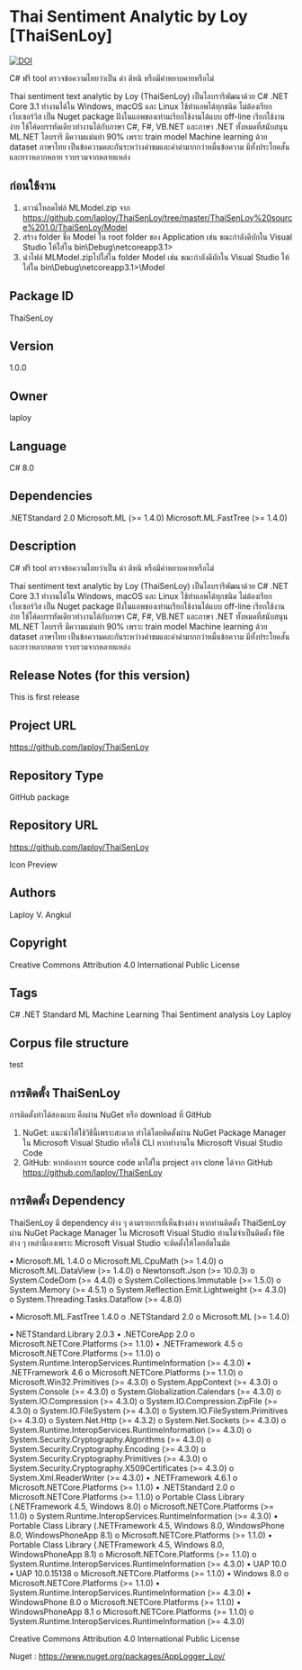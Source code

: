 # Thai Sentiment Analytic by Loy [ThaiSenLoy]
[![DOI](https://zenodo.org/badge/DOI/10.5281/zenodo.3731677.svg)](https://doi.org/10.5281/zenodo.3731677)

C# ฟรี tool ตรวจข้อความไทยว่าเป็น ด่า ติหนิ หรือมีคำหยาบคายหรือไม่

Thai sentiment text analytic by Loy (ThaiSenLoy) เป็นไลบรารีพัฒนาด้วย C# .NET Core 3.1 ทำงานได้ใน Windows, macOS และ Linux ใช้ทำแอพได้ทุกชนิด ไม่ต้องเรียกเว็บเซอร์วิส เป็น Nuget package ฝังในแอพของเท่านเรียกใช้งานได้แบบ off-line เรียกใช้งานง่าย ใช้โค้ดบรรทัดเดียวทำงานได้กับภาษา C#, F#, VB.NET และภาษา .NET ทั้งหมดที่สนับสนุน ML.NET ไลบรารี มีความแม่นยำ 90% เพราะ train model Machine learning ด้วย dataset ภาษาไทย เป็นข้อความคละกันระหว่างคำชมและคำด่ามากกว่าหมื่นข้อความ มีทั้งประโยคสั้นและยาวหลากหลาย รวบรวมจากหลายแหล่ง

## ก่อนใช้งาน
1. ดาวน์โหลดไฟล์ MLModel.zip จาก https://github.com/laploy/ThaiSenLoy/tree/master/ThaiSenLoy%20source%201.0/ThaiSenLoy/Model
2. สร้าง folder ชื่อ Model ใน root folder ของ Application เช่น ขณะกำลังดีบักใน Visual Studio ให้ใส่ใน bin\Debug\netcoreapp3.1>
2. นำไฟล์ MLModel.zipไปใส่ใน folder Model เช่น ขณะกำลังดีบักใน Visual Studio ให้ใส่ใน bin\Debug\netcoreapp3.1>\Model

## Package ID
ThaiSenLoy

## Version
1.0.0

## Owner
laploy


## Language
C# 8.0


## Dependencies
.NETStandard 2.0
Microsoft.ML (>= 1.4.0)
Microsoft.ML.FastTree (>= 1.4.0)

## Description
C# ฟรี tool ตรวจข้อความไทยว่าเป็น ด่า ติหนิ หรือมีคำหยาบคายหรือไม่

Thai sentiment text analytic by Loy (ThaiSenLoy) เป็นไลบรารีพัฒนาด้วย C# .NET Core 3.1 ทำงานได้ใน Windows, macOS และ Linux ใช้ทำแอพได้ทุกชนิด ไม่ต้องเรียกเว็บเซอร์วิส เป็น Nuget package ฝังในแอพของเท่านเรียกใช้งานได้แบบ off-line เรียกใช้งานง่าย ใช้โค้ดบรรทัดเดียวทำงานได้กับภาษา C#, F#, VB.NET และภาษา .NET ทั้งหมดที่สนับสนุน ML.NET ไลบรารี มีความแม่นยำ 90% เพราะ train model Machine learning ด้วย dataset ภาษาไทย เป็นข้อความคละกันระหว่างคำชมและคำด่ามากกว่าหมื่นข้อความ มีทั้งประโยคสั้นและยาวหลากหลาย รวบรวมจากหลายแหล่ง

## Release Notes (for this version)
This is first release

## Project URL
https://github.com/laploy/ThaiSenLoy

## Repository Type
GitHub package

## Repository URL
https://github.com/laploy/ThaiSenLoy

Icon Preview

## Authors
Laploy V. Angkul

## Copyright
Creative Commons Attribution 4.0 International Public License

## Tags
C# .NET Standard ML Machine Learning Thai Sentiment analysis Loy Laploy


## Corpus file structure
test


## การติดตั้ง ThaiSenLoy
การติดตั้งทำได้สองแบบ คือผ่าน NuGet หรือ download ที่ GitHub
1.	NuGet: แนะนำให้ใช้วิธีนี้เพราะสะดวก ทำได้โดยติดตั้งผ่าน NuGet Package Manager ใน Microsoft Visual Studio หรือใช้ CLI หากทำงานใน Microsoft Visual Studio Code
2.	GitHub: หากต้องการ source code มาใส่ใน project อาจ clone ได้จาก GitHub https://github.com/laploy/ThaiSenLoy

## การติดตั้ง Dependency
ThaiSenLoy มี dependency ต่าง ๆ ตามรายการที่เห็นข้างล่าง หากท่านติดตั้ง ThaiSenLoy ผ่าน NuGet Package Manager ใน Microsoft Visual Studio ท่านไม่จำเป็นติดตั้ง file ต่าง ๆ เหล่านี้เองเพราะ Microsoft Visual Studio จะติดตั้งให้โดยอัตโนมัต

•	Microsoft.ML 1.4.0
o	Microsoft.ML.CpuMath (>= 1.4.0)
o	Microsoft.ML.DataView (>= 1.4.0)
o	Newtonsoft.Json (>= 10.0.3)
o	System.CodeDom (>= 4.4.0)
o	System.Collections.Immutable (>= 1.5.0)
o	System.Memory (>= 4.5.1)
o	System.Reflection.Emit.Lightweight (>= 4.3.0)
o	System.Threading.Tasks.Dataflow (>= 4.8.0)

•	Microsoft.ML.FastTree 1.4.0
o	.NETStandard 2.0
o	Microsoft.ML (>= 1.4.0)

•	NETStandard.Library 2.0.3
•	.NETCoreApp 2.0
o	Microsoft.NETCore.Platforms (>= 1.1.0)
•	.NETFramework 4.5
o	Microsoft.NETCore.Platforms (>= 1.1.0)
o	System.Runtime.InteropServices.RuntimeInformation (>= 4.3.0)
•	.NETFramework 4.6
o	Microsoft.NETCore.Platforms (>= 1.1.0)
o	Microsoft.Win32.Primitives (>= 4.3.0)
o	System.AppContext (>= 4.3.0)
o	System.Console (>= 4.3.0)
o	System.Globalization.Calendars (>= 4.3.0)
o	System.IO.Compression (>= 4.3.0)
o	System.IO.Compression.ZipFile (>= 4.3.0)
o	System.IO.FileSystem (>= 4.3.0)
o	System.IO.FileSystem.Primitives (>= 4.3.0)
o	System.Net.Http (>= 4.3.2)
o	System.Net.Sockets (>= 4.3.0)
o	System.Runtime.InteropServices.RuntimeInformation (>= 4.3.0)
o	System.Security.Cryptography.Algorithms (>= 4.3.0)
o	System.Security.Cryptography.Encoding (>= 4.3.0)
o	System.Security.Cryptography.Primitives (>= 4.3.0)
o	System.Security.Cryptography.X509Certificates (>= 4.3.0)
o	System.Xml.ReaderWriter (>= 4.3.0)
•	.NETFramework 4.6.1
o	Microsoft.NETCore.Platforms (>= 1.1.0)
•	.NETStandard 2.0
o	Microsoft.NETCore.Platforms (>= 1.1.0)
o	Portable Class Library (.NETFramework 4.5, Windows 8.0)
o	Microsoft.NETCore.Platforms (>= 1.1.0)
o	System.Runtime.InteropServices.RuntimeInformation (>= 4.3.0)
•	Portable Class Library (.NETFramework 4.5, Windows 8.0, WindowsPhone 8.0, WindowsPhoneApp 8.1)
o	Microsoft.NETCore.Platforms (>= 1.1.0)
•	Portable Class Library (.NETFramework 4.5, Windows 8.0, WindowsPhoneApp 8.1)
o	Microsoft.NETCore.Platforms (>= 1.1.0)
o	System.Runtime.InteropServices.RuntimeInformation (>= 4.3.0)
•	UAP 10.0
•	UAP 10.0.15138
o	Microsoft.NETCore.Platforms (>= 1.1.0)
•	Windows 8.0
o	Microsoft.NETCore.Platforms (>= 1.1.0)
•	System.Runtime.InteropServices.RuntimeInformation (>= 4.3.0)
•	WindowsPhone 8.0
o	Microsoft.NETCore.Platforms (>= 1.1.0)
•	WindowsPhoneApp 8.1
o	Microsoft.NETCore.Platforms (>= 1.1.0)
o	System.Runtime.InteropServices.RuntimeInformation (>= 4.3.0)







Creative Commons Attribution 4.0 International Public License

Nuget : https://www.nuget.org/packages/AppLogger_Loy/

